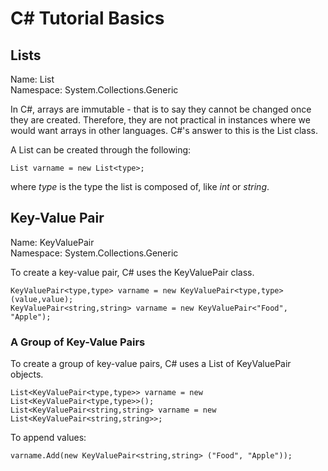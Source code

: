 # C# Tutorial Basics 

## Lists 

Name: List  
Namespace: System.Collections.Generic 

In C#, arrays are immutable - that is to say they cannot be changed once they are created. Therefore, they are not practical in instances where we would want arrays in other languages. C#'s answer to this is the List class.

A List can be created through the following:

    List varname = new List<type>;

where *type* is the type the list is composed of, like *int* or *string*. 

## Key-Value Pair

Name: KeyValuePair  
Namespace: System.Collections.Generic 

To create a key-value pair, C# uses the KeyValuePair class.

    KeyValuePair<type,type> varname = new KeyValuePair<type,type>(value,value); 
    KeyValuePair<string,string> varname = new KeyValuePair<"Food", "Apple");

### A Group of Key-Value Pairs

To create a group of key-value pairs, C# uses a List of KeyValuePair objects. 

    List<KeyValuePair<type,type>> varname = new List<KeyValuePair<type,type>>();
    List<KeyValuePair<string,string> varname = new List<KeyValuePair<string,string>>;

To append values: 

    varname.Add(new KeyValuePair<string,string> ("Food", "Apple"));
